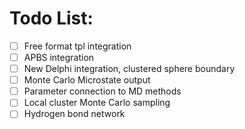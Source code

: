 # Todo List:

 - [ ] Free format tpl integration
 - [ ] APBS integration
 - [ ] New Delphi integration, clustered sphere boundary
 - [ ] Monte Carlo Microstate output
 - [ ] Parameter connection to MD methods
 - [ ] Local cluster Monte Carlo sampling 
 - [ ] Hydrogen bond network
